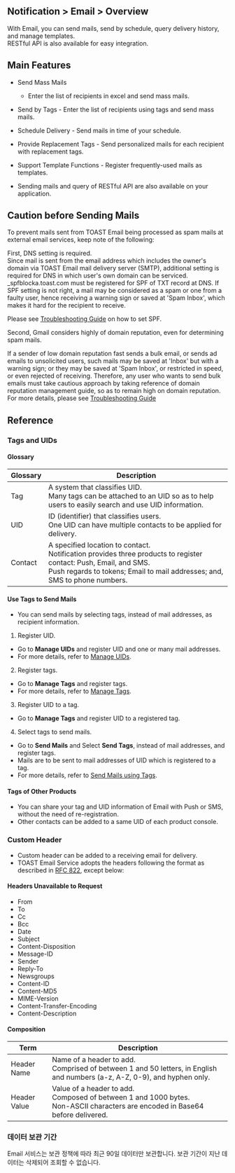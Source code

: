 ## Notification > Email > Overview

With Email, you can send mails, send by schedule, query delivery history, and manage templates. 
<br>RESTful API is also available for easy integration. 

## Main Features

- Send Mass Mails
  - Enter the list of recipients in excel and send mass mails.  
- Send by Tags 
  \-  Enter the list of recipients using tags and send mass mails.
- Schedule Delivery
  \- Send mails in time of your schedule. 
- Provide Replacement Tags 
  \- Send personalized mails for each recipient with replacement tags.
- Support Template Functions 
  \- Register frequently-used mails as templates. 

- Sending mails  and query of RESTful API are also available on your application. 

## Caution before Sending Mails
To prevent mails sent from TOAST Email being processed as spam mails at external email services, keep note of the following: 

First, DNS setting is required. <br/>Since mail is sent from the email address which includes the owner's domain via TOAST Email mail delivery server (SMTP), additional setting is required for DNS in which user's own domain can be serviced. <br/> _spfblocka.toast.com must be registered for SPF of TXT record at DNS. If SPF setting is not right, a mail may be considered as a spam or one from a faulty user, hence receiving a warning sign or saved at 'Spam Inbox', which makes it hard for the recipient to receive. <br>

Please see [Troubleshooting Guide](./troubleshooting-guide/) on how to set SPF. 
   

Second, Gmail considers highly of domain reputation, even for determining spam mails. 

If a sender of low domain reputation fast sends a bulk email, or sends ad emails to unsolicited users,  such mails may be saved at 'Inbox' but with a warning sign; or they may be saved at 'Spam Inbox', or restricted in speed, or even rejected of receiving. Therefore, any user who wants to send bulk emails must take cautious approach by taking reference of domain reputation management guide, so as to remain high on domain reputation.<br>
For more details, please see [Troubleshooting Guide](./troubleshooting-guide/)

## Reference

### Tags and UIDs

#### Glossary
|Glossary| Description |
|---|---|
|Tag|A system that classifies UID. <br>Many tags can be attached to an UID so as to help users to easily search and use UID information.|
|UID|ID (identifier) that classifies users. <br>One UID can have multiple contacts to be applied for delivery. |
|Contact|A specified location to contact. <br>Notification provides three products to register contact: Push, Email, and SMS. <br />Push regards to tokens; Email to mail addresses; and, SMS to phone numbers.|

#### Use Tags to Send Mails 
* You can send mails by selecting tags, instead of mail addresses, as recipient information. 

1. Register UID.

* Go to **Manage UIDs** and register UID and one or many mail addresses. 
* For more details, refer to [Manage UIDs](./console-guide/#uid). 

2. Register tags.

* Go to **Manage Tags** and register tags.
* For more details, refer to [Manage Tags](./console-guide/#_11). 

3.  Register UID to a tag.

* Go to **Manage Tags** and register UID to a registered tag.

4. Select tags to send mails. 

* Go to **Send Mails** and Select **Send Tags**, instead of mail addresses, and register tags. 
* Mails are to be sent to mail addresses of UID which is registered to a tag. 
* For more details, refer to [Send Mails using Tags](./console-guide/#_6).

#### Tags of Other Products 
* You can share your tag and UID information of Email with Push or SMS, without the need of re-registration. 
* Other contacts can be added to a same UID of each product console. 

### Custom Header

* Custom header can be added to a receiving email for delivery. 
* TOAST Email Service adopts the headers following the format as described in [RFC 822](https://www.ietf.org/rfc/rfc0822.txt), except below: 

#### Headers Unavailable to Request

* From
* To
* Cc
* Bcc
* Date
* Subject
* Content-Disposition
* Message-ID
* Sender
* Reply-To
* Newsgroups
* Content-ID
* Content-MD5
* MIME-Version
* Content-Transfer-Encoding
* Content-Description

#### Composition 

| Term | Description |
|---|---|
|Header Name| Name of a header to add. <br>Comprised of between 1 and 50 letters, in English and numbers (a-z, A-Z, 0-9), and hyphen only. |
|Header Value| Value of a header to add. <br>Composed of between 1 and 1000 bytes. <br>Non-ASCII characters are encoded in Base64 before delivered. |

### 데이터 보관 기간
Email 서비스는 보관 정책에 따라 최근 90일 데이터만 보관합니다.
보관 기간이 지난 데이터는 삭제되어 조회할 수 없습니다.